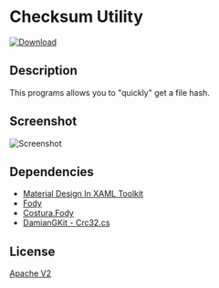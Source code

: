# Checksum Utility

[![Download](http://i.imgur.com/bB4SxT3.png)](https://github.com/aziascreations/Checksum-Utility/releases/latest)

## Description

This programs allows you to "quickly" get a file hash.

## Screenshot

![Screenshot](http://i.imgur.com/iH0Aci7.png)

## Dependencies

* [Material Design In XAML Toolkit](https://github.com/ButchersBoy/MaterialDesignInXamlToolkit)
* [Fody](https://github.com/Fody/Fody/)
* [Costura.Fody](https://github.com/Fody/Costura)
* [DamianGKit - Crc32.cs](https://github.com/damieng/DamienGKit/blob/master/CSharp/DamienG.Library/Security/Cryptography/Crc32.cs)

## License
[Apache V2](LICENSE)
